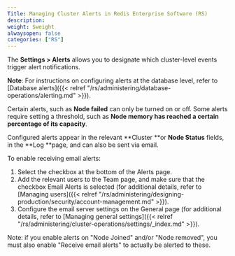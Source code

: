 ```yaml
---
Title: Managing Cluster Alerts in Redis Enterprise Software (RS)
description:
weight: $weight
alwaysopen: false
categories: ["RS"]
---
```

The **Settings \> Alerts** allows you to designate which cluster-level
events trigger alert notifications.

**Note**: For instructions on configuring alerts at the database level,
refer to [Database
alerts]({{< relref "/rs/administering/database-operations/alerting.md" >}}).

Certain alerts, such as **Node failed** can only be turned on or off.
Some alerts require setting a threshold, such as **Node memory has
reached a certain percentage of its capacity**.

Configured alerts appear in the relevant **Cluster **or **Node
Status** fields, in the **Log **page, and can also be sent via email.

To enable receiving email alerts:

1. Select the checkbox at the bottom of the Alerts page.
1. Add the relevant users to the Team page, and make sure that the
    checkbox Email Alerts is selected (for additional details, refer to
    [Managing
    users]({{< relref "/rs/administering/designing-production/security/account-management.md" >}}).
1. Configure the email server settings on the General page (for
    additional details, refer to [Managing general
    settings]({{< relref "/rs/administering/cluster-operations/settings/_index.md" >}}).

Note: if you enable alerts on "Node Joined" and/or "Node removed", you
must also enable "Receive email alerts" to actually be alerted to these.
